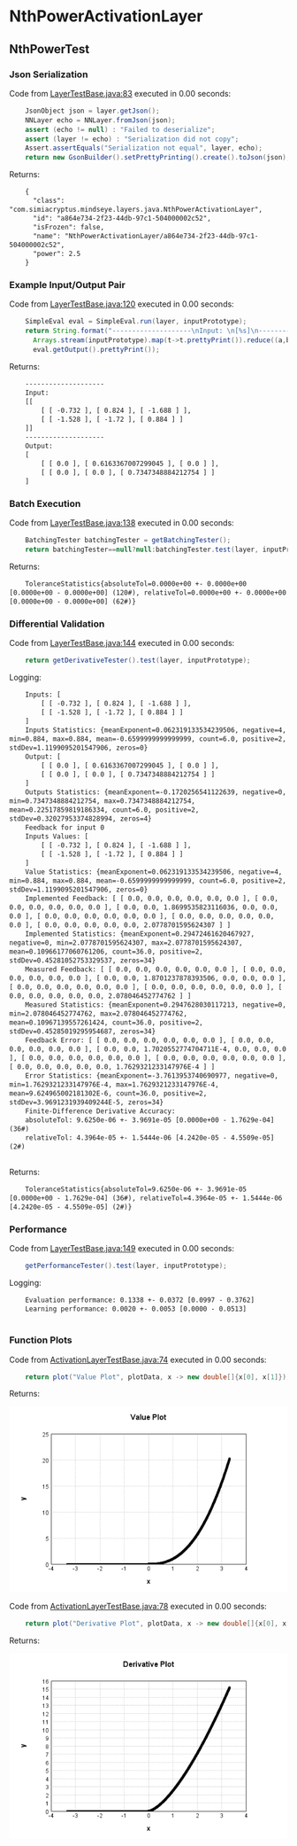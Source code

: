 # NthPowerActivationLayer
## NthPowerTest
### Json Serialization
Code from [LayerTestBase.java:83](../../../../../../../../src/test/java/com/simiacryptus/mindseye/layers/LayerTestBase.java#L83) executed in 0.00 seconds: 
```java
    JsonObject json = layer.getJson();
    NNLayer echo = NNLayer.fromJson(json);
    assert (echo != null) : "Failed to deserialize";
    assert (layer != echo) : "Serialization did not copy";
    Assert.assertEquals("Serialization not equal", layer, echo);
    return new GsonBuilder().setPrettyPrinting().create().toJson(json);
```

Returns: 

```
    {
      "class": "com.simiacryptus.mindseye.layers.java.NthPowerActivationLayer",
      "id": "a864e734-2f23-44db-97c1-504000002c52",
      "isFrozen": false,
      "name": "NthPowerActivationLayer/a864e734-2f23-44db-97c1-504000002c52",
      "power": 2.5
    }
```



### Example Input/Output Pair
Code from [LayerTestBase.java:120](../../../../../../../../src/test/java/com/simiacryptus/mindseye/layers/LayerTestBase.java#L120) executed in 0.00 seconds: 
```java
    SimpleEval eval = SimpleEval.run(layer, inputPrototype);
    return String.format("--------------------\nInput: \n[%s]\n--------------------\nOutput: \n%s",
      Arrays.stream(inputPrototype).map(t->t.prettyPrint()).reduce((a,b)->a+",\n"+b).get(),
      eval.getOutput().prettyPrint());
```

Returns: 

```
    --------------------
    Input: 
    [[
    	[ [ -0.732 ], [ 0.824 ], [ -1.688 ] ],
    	[ [ -1.528 ], [ -1.72 ], [ 0.884 ] ]
    ]]
    --------------------
    Output: 
    [
    	[ [ 0.0 ], [ 0.6163367007299045 ], [ 0.0 ] ],
    	[ [ 0.0 ], [ 0.0 ], [ 0.7347348884212754 ] ]
    ]
```



### Batch Execution
Code from [LayerTestBase.java:138](../../../../../../../../src/test/java/com/simiacryptus/mindseye/layers/LayerTestBase.java#L138) executed in 0.00 seconds: 
```java
    BatchingTester batchingTester = getBatchingTester();
    return batchingTester==null?null:batchingTester.test(layer, inputPrototype);
```

Returns: 

```
    ToleranceStatistics{absoluteTol=0.0000e+00 +- 0.0000e+00 [0.0000e+00 - 0.0000e+00] (120#), relativeTol=0.0000e+00 +- 0.0000e+00 [0.0000e+00 - 0.0000e+00] (62#)}
```



### Differential Validation
Code from [LayerTestBase.java:144](../../../../../../../../src/test/java/com/simiacryptus/mindseye/layers/LayerTestBase.java#L144) executed in 0.00 seconds: 
```java
    return getDerivativeTester().test(layer, inputPrototype);
```
Logging: 
```
    Inputs: [
    	[ [ -0.732 ], [ 0.824 ], [ -1.688 ] ],
    	[ [ -1.528 ], [ -1.72 ], [ 0.884 ] ]
    ]
    Inputs Statistics: {meanExponent=0.062319133534239506, negative=4, min=0.884, max=0.884, mean=-0.6599999999999999, count=6.0, positive=2, stdDev=1.1199095201547906, zeros=0}
    Output: [
    	[ [ 0.0 ], [ 0.6163367007299045 ], [ 0.0 ] ],
    	[ [ 0.0 ], [ 0.0 ], [ 0.7347348884212754 ] ]
    ]
    Outputs Statistics: {meanExponent=-0.1720256541122639, negative=0, min=0.7347348884212754, max=0.7347348884212754, mean=0.22517859819186334, count=6.0, positive=2, stdDev=0.32027953374828994, zeros=4}
    Feedback for input 0
    Inputs Values: [
    	[ [ -0.732 ], [ 0.824 ], [ -1.688 ] ],
    	[ [ -1.528 ], [ -1.72 ], [ 0.884 ] ]
    ]
    Value Statistics: {meanExponent=0.062319133534239506, negative=4, min=0.884, max=0.884, mean=-0.6599999999999999, count=6.0, positive=2, stdDev=1.1199095201547906, zeros=0}
    Implemented Feedback: [ [ 0.0, 0.0, 0.0, 0.0, 0.0, 0.0 ], [ 0.0, 0.0, 0.0, 0.0, 0.0, 0.0 ], [ 0.0, 0.0, 1.8699535823116036, 0.0, 0.0, 0.0 ], [ 0.0, 0.0, 0.0, 0.0, 0.0, 0.0 ], [ 0.0, 0.0, 0.0, 0.0, 0.0, 0.0 ], [ 0.0, 0.0, 0.0, 0.0, 0.0, 2.0778701595624307 ] ]
    Implemented Statistics: {meanExponent=0.29472461620467927, negative=0, min=2.0778701595624307, max=2.0778701595624307, mean=0.10966177060761206, count=36.0, positive=2, stdDev=0.45281052753329537, zeros=34}
    Measured Feedback: [ [ 0.0, 0.0, 0.0, 0.0, 0.0, 0.0 ], [ 0.0, 0.0, 0.0, 0.0, 0.0, 0.0 ], [ 0.0, 0.0, 1.8701237878393506, 0.0, 0.0, 0.0 ], [ 0.0, 0.0, 0.0, 0.0, 0.0, 0.0 ], [ 0.0, 0.0, 0.0, 0.0, 0.0, 0.0 ], [ 0.0, 0.0, 0.0, 0.0, 0.0, 2.078046452774762 ] ]
    Measured Statistics: {meanExponent=0.2947628030117213, negative=0, min=2.078046452774762, max=2.078046452774762, mean=0.10967139557261424, count=36.0, positive=2, stdDev=0.45285019295954687, zeros=34}
    Feedback Error: [ [ 0.0, 0.0, 0.0, 0.0, 0.0, 0.0 ], [ 0.0, 0.0, 0.0, 0.0, 0.0, 0.0 ], [ 0.0, 0.0, 1.7020552774704711E-4, 0.0, 0.0, 0.0 ], [ 0.0, 0.0, 0.0, 0.0, 0.0, 0.0 ], [ 0.0, 0.0, 0.0, 0.0, 0.0, 0.0 ], [ 0.0, 0.0, 0.0, 0.0, 0.0, 1.7629321233147976E-4 ] ]
    Error Statistics: {meanExponent=-3.7613953740690977, negative=0, min=1.7629321233147976E-4, max=1.7629321233147976E-4, mean=9.624965002181302E-6, count=36.0, positive=2, stdDev=3.9691231939409244E-5, zeros=34}
    Finite-Difference Derivative Accuracy:
    absoluteTol: 9.6250e-06 +- 3.9691e-05 [0.0000e+00 - 1.7629e-04] (36#)
    relativeTol: 4.3964e-05 +- 1.5444e-06 [4.2420e-05 - 4.5509e-05] (2#)
    
```

Returns: 

```
    ToleranceStatistics{absoluteTol=9.6250e-06 +- 3.9691e-05 [0.0000e+00 - 1.7629e-04] (36#), relativeTol=4.3964e-05 +- 1.5444e-06 [4.2420e-05 - 4.5509e-05] (2#)}
```



### Performance
Code from [LayerTestBase.java:149](../../../../../../../../src/test/java/com/simiacryptus/mindseye/layers/LayerTestBase.java#L149) executed in 0.00 seconds: 
```java
    getPerformanceTester().test(layer, inputPrototype);
```
Logging: 
```
    Evaluation performance: 0.1338 +- 0.0372 [0.0997 - 0.3762]
    Learning performance: 0.0020 +- 0.0053 [0.0000 - 0.0513]
    
```

### Function Plots
Code from [ActivationLayerTestBase.java:74](../../../../../../../../src/test/java/com/simiacryptus/mindseye/layers/java/ActivationLayerTestBase.java#L74) executed in 0.00 seconds: 
```java
    return plot("Value Plot", plotData, x -> new double[]{x[0], x[1]});
```

Returns: 

![Result](etc/test.1.png)



Code from [ActivationLayerTestBase.java:78](../../../../../../../../src/test/java/com/simiacryptus/mindseye/layers/java/ActivationLayerTestBase.java#L78) executed in 0.00 seconds: 
```java
    return plot("Derivative Plot", plotData, x -> new double[]{x[0], x[2]});
```

Returns: 

![Result](etc/test.2.png)



